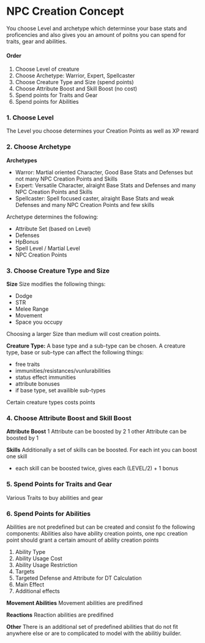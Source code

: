 # NPC Creation Concept

You choose Level and archetype which determinse your base stats and proficencies and also gives you an amount of poitns you can spend for traits, gear and abilities.

#### Order

1. Choose Level of creature
2. Choose Archetype: Warrior, Expert, Spellcaster
3. Choose Creature Type and Size (spend points)
4. Choose Attribute Boost and Skill Boost (no cost)
5. Spend points for Traits and Gear 
6. Spend points for Abilities

### 1. Choose Level

The Level you choose determines your Creation Points as well as XP reward 

### 2. Choose Archetype

**Archetypes**
- Warror: Martial oriented Character, Good Base Stats and Defenses but not many NPC Creation Points and Skills
- Expert: Versatile Character, alraight Base Stats and Defenses and many NPC Creation Points and Skills
- Spellcaster: Spell focused caster, alraight Base Stats and weak Defenses and many NPC Creation Points and few skills

Archetype determines the following:
- Attribute Set (based on Level)
- Defenses
- HpBonus
- Spell Level / Martial Level
- NPC Creation Points

### 3. Choose Creature Type and Size

**Size**
Size modifies the following things:
- Dodge
- STR
- Melee Range
- Movement
- Space you occupy

Choosing a larger Size than medium will cost creation points.

**Creature Type:**
A base type and a sub-type can be chosen.
A creature type, base or sub-type can affect the following things:
- free traits
- immunities/resistances/vunlurabilities
- status effect immunities
- attribute bonuses
- if base type, set availible sub-types

Certain creature types costs points

### 4. Choose Attribute Boost and Skill Boost

**Attribute Boost**
1 Attribute can be boosted by 2
1 other Attribute can be boosted by 1

**Skills**
Additionally a set of skills can be boosted. For each int you can boost one skill
- each skill can be boosted twice, gives each (LEVEL/2) + 1 bonus

### 5. Spend Points for Traits and Gear

Various Traits to buy abilities and gear

### 6. Spend Points for Abilities

Abilities are not predefined but can be created and consist fo the following components:
Abilities also have ability creation points, one npc creation point should grant a certain amount of ability creation points

1. Ability Type
2. Ability Usage Cost
3. Ability Usage Restriction
4. Targets
5. Targeted Defense and Attribute for DT Calculation
6. Main Effect
7. Additional effects

**Movement Abilities**
Movement abilities are predifined

**Reactions**
Reaction abilities are predifined 

**Other**
There is an additional set of predefined abilities that do not fit anywhere else or are to complicated to model with the abilitiy builder.